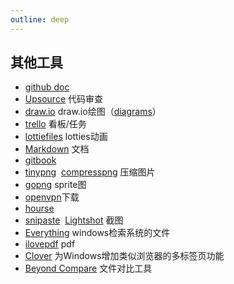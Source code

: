 ```yaml
---
outline: deep
---
```

## 其他工具
- [github doc](https://docs.github.com/zh/get-started)
- [Upsource](https://www.jetbrains.com/) 代码审查 
- [draw.io](https://www.drawio.com/) draw.io绘图（[diagrams](https://app.diagrams.net/?src=about)）
- [trello](https://trello.com/) 看板/任务
- [lottiefiles](https://lottiefiles.com/) lotties动画
- [Markdown](https://markdown.com.cn/) 文档
- [gitbook](https://www.gitbook.com/)
- [tinypng](https://tinypng.com/)&nbsp; [compresspng](https://compresspng.com/zh/) 压缩图片
- [gopng](https://alloyteam.github.io/gopng/) sprite图
- [openvpn](https://openvpn.net/download-open-vpn/)下载
- [hourse](https://www.cq315house.com/)
- [snipaste](https://www.snipaste.com/download.html)&nbsp; [Lightshot](https://app.prntscr.com/zh-cn/help.html) 截图
- [Everything](https://www.voidtools.com/zh-cn/) windows检索系统的文件
- [ilovepdf](https://www.ilovepdf.com/) pdf
- [Clover](http://cn.ejie.me/) 为Windows增加类似浏览器的多标签页功能
- [Beyond Compare](https://www.beyondcomparepro.com/) 文件对比工具
